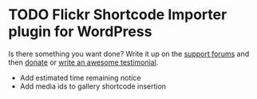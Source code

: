 # TODO Flickr Shortcode Importer plugin for WordPress

Is there something you want done? Write it up on the [support forums](http://wordpress.org/support/plugin/flickr-shortcode-importer) and then [donate](http://aihr.us/about-aihrus/donate/) or [write an awesome testimonial](http://aihr.us/about-aihrus/testimonials/add-testimonial/).

* Add estimated time remaining notice
* Add media ids to gallery shortcode insertion